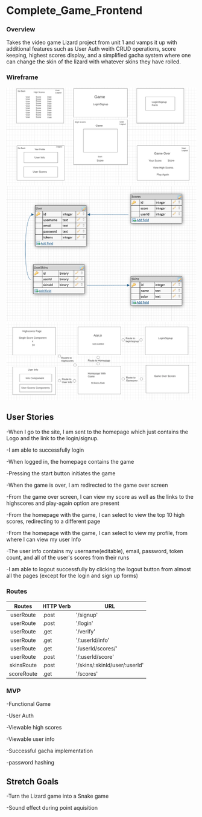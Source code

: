 # Complete_Game_Frontend

### Overview

Takes the video game Lizard project from unit 1 and vamps it up with additional features such as User Auth weith CRUD operations, score keeping, highest scores display, and a simplified gacha system where one can change the skin of the lizard with whatever skins they have rolled.  

### Wireframe

![Wireframe](./images/Wireframe.png)
![Wireframe](./images/Schema.png)
![Wireframe](./images/Components_Chart.png)

## User Stories 
-When I go to the site, I am sent to the homepage which just contains the Logo and the link to the login/signup. 

-I am able to successfully login

-When logged in, the homepage contains the game 

-Pressing the start button initiates the game 

-When the game is over, I am redirected to the game over screen 

-From the game over screen, I can view my score as well as the links to the highscores and play-again option are present 

-From the homepage with the game, I can select to view the top 10 high scores, redirecting to a different page

-From the homepage with the game, I can select to view my profile, from where I can view my user Info 

-The user info contains my username(editable), email, password, token count, and all of the user's scores from their runs 

-I am able to logout successfully by clicking the logout button from almost all the pages (except for the login and sign up forms)


### Routes 

|Routes                     | HTTP Verb                       | URL                            |
| :----------------------: | ------------------------------- | ------------------------------- |
| userRoute     | .post    | '/signup'                            |
| userRoute     | .post    | '/login'                             |
| userRoute     | .get     | '/verify'                            |
| userRoute     | .get     | '/:userId/info'                      |
| userRoute     | .get     | '/userId/scores/'                    |
| userRoute     | .post    | '/:userId/score'                     |
| skinsRoute    | .post    | '/skins/:skinId/user/:userId'        |
| scoreRoute    | .get     | '/scores'                             |



### MVP

-Functional Game

-User Auth

-Viewable high scores

-Viewable user info 

-Successful gacha implementation

-password hashing 

## Stretch Goals

-Turn the Lizard game into a Snake game

-Sound effect during point aquisition